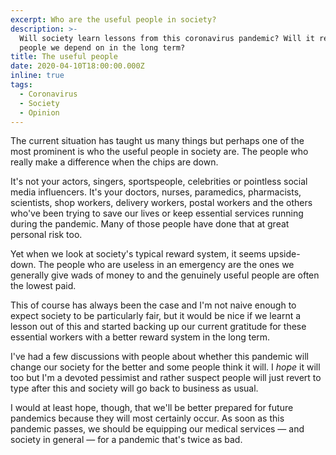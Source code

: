 ```yaml
---
excerpt: Who are the useful people in society?
description: >-
  Will society learn lessons from this coronavirus pandemic? Will it reward the
  people we depend on in the long term?
title: The useful people
date: 2020-04-10T18:00:00.000Z
inline: true
tags:
  - Coronavirus
  - Society
  - Opinion
---
```

The current situation has taught us many things but perhaps one of the most prominent is who the useful people in society are. The people who really make a difference when the chips are down.

It's not your actors, singers, sportspeople, celebrities or pointless social media influencers. It's your doctors, nurses, paramedics, pharmacists, scientists, shop workers, delivery workers, postal workers and the others who've been trying to save our lives or keep essential services running during the pandemic. Many of those people have done that at great personal risk too.

Yet when we look at society's typical reward system, it seems upside-down. The people who are useless in an emergency are the ones we generally give wads of money to and the genuinely useful people are often the lowest paid.

This of course has always been the case and I'm not naive enough to expect society to be particularly fair, but it would be nice if we learnt a lesson out of this and started backing up our current gratitude for these essential workers with a better reward system in the long term.

I've had a few discussions with people about whether this pandemic will change our society for the better and some people think it will. I *hope* it will too but I'm a devoted pessimist and rather suspect people will just revert to type after this and society will go back to business as usual.

I would at least hope, though, that we'll be better prepared for future pandemics because they will most certainly occur. As soon as this pandemic passes, we should be equipping our medical services — and society in general — for a pandemic that's twice as bad.


